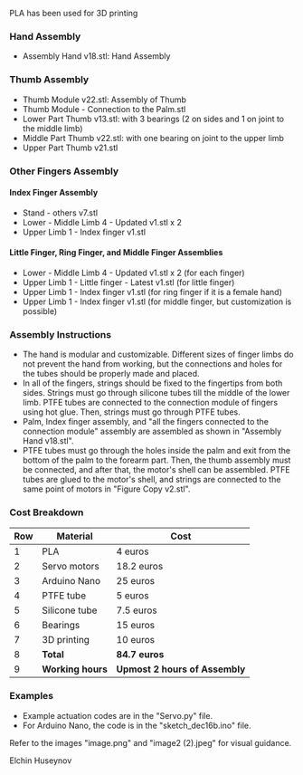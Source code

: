 PLA has been used for 3D printing
### Hand Assembly
- Assembly Hand v18.stl: Hand Assembly

### Thumb Assembly
- Thumb Module v22.stl: Assembly of Thumb
- Thumb Module - Connection to the Palm.stl
- Lower Part Thumb v13.stl: with 3 bearings (2 on sides and 1 on joint to the middle limb)
- Middle Part Thumb v22.stl: with one bearing on joint to the upper limb
- Upper Part Thumb v21.stl

### Other Fingers Assembly

#### Index Finger Assembly
- Stand - others v7.stl
- Lower - Middle Limb 4 - Updated v1.stl x 2
- Upper Limb 1 - Index finger v1.stl

#### Little Finger, Ring Finger, and Middle Finger Assemblies
- Lower - Middle Limb 4 - Updated v1.stl x 2 (for each finger)
- Upper Limb 1 - Little finger - Latest v1.stl (for little finger)
- Upper Limb 1 - Index finger v1.stl (for ring finger if it is a female hand)
- Upper Limb 1 - Index finger v1.stl (for middle finger, but customization is possible)

### Assembly Instructions
- The hand is modular and customizable. Different sizes of finger limbs do not prevent the hand from working, but the connections and holes for the tubes should be properly made and placed.
- In all of the fingers, strings should be fixed to the fingertips from both sides. Strings must go through silicone tubes till the middle of the lower limb. PTFE tubes are connected to the connection module of fingers using hot glue. Then, strings must go through PTFE tubes.
- Palm, Index finger assembly, and "all the fingers connected to the connection module" assembly are assembled as shown in "Assembly Hand v18.stl".
- PTFE tubes must go through the holes inside the palm and exit from the bottom of the palm to the forearm part. Then, the thumb assembly must be connected, and after that, the motor's shell can be assembled. PTFE tubes are glued to the motor's shell, and strings are connected to the same point of motors in "Figure Copy v2.stl".

### Cost Breakdown
| Row | Material       | Cost      |
|-----|----------------|-----------|
| 1   | PLA            | 4 euros   |
| 2   | Servo motors   | 18.2 euros|
| 3   | Arduino Nano   | 25 euros  |
| 4   | PTFE tube      | 5 euros   |
| 5   | Silicone tube  | 7.5 euros |
| 6   | Bearings       | 15 euros  |
| 7   | 3D printing    | 10 euros  |
| 8   | **Total**      | **84.7 euros** |
| 9   | **Working hours** | **Upmost 2 hours of Assembly** |

### Examples
- Example actuation codes are in the "Servo.py" file.
- For Arduino Nano, the code is in the "sketch_dec16b.ino" file.

Refer to the images "image.png" and "image2 (2).jpeg" for visual guidance.



Elchin Huseynov

